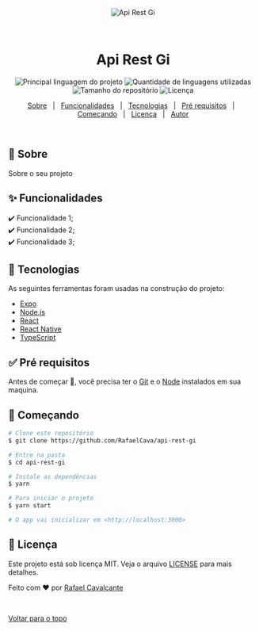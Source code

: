 <div align="center" id="top"> 
  <img src="./.github/app.gif" alt="Api Rest Gi" />

  &#xa0;

  <!-- <a href="https://apirestgi.netlify.com">Demo</a> -->
</div>

<h1 align="center">Api Rest Gi</h1>

<p align="center">
  <img alt="Principal linguagem do projeto" src="https://img.shields.io/github/languages/top/RafaelCava/api-rest-gi?color=56BEB8">

  <img alt="Quantidade de linguagens utilizadas" src="https://img.shields.io/github/languages/count/RafaelCava/api-rest-gi?color=56BEB8">

  <img alt="Tamanho do repositório" src="https://img.shields.io/github/repo-size/RafaelCava/api-rest-gi?color=56BEB8">

  <img alt="Licença" src="https://img.shields.io/github/license/RafaelCava/api-rest-gi?color=56BEB8">

  <!-- <img alt="Github issues" src="https://img.shields.io/github/issues/RafaelCava/api-rest-gi?color=56BEB8" /> -->

  <!-- <img alt="Github forks" src="https://img.shields.io/github/forks/RafaelCava/api-rest-gi?color=56BEB8" /> -->

  <!-- <img alt="Github stars" src="https://img.shields.io/github/stars/RafaelCava/api-rest-gi?color=56BEB8" /> -->
</p>

<!-- Status -->

<!-- <h4 align="center"> 
	🚧  Api Rest Gi 🚀 Em construção...  🚧
</h4> 

<hr> -->

<p align="center">
  <a href="#dart-sobre">Sobre</a> &#xa0; | &#xa0; 
  <a href="#sparkles-funcionalidades">Funcionalidades</a> &#xa0; | &#xa0;
  <a href="#rocket-tecnologias">Tecnologias</a> &#xa0; | &#xa0;
  <a href="#white_check_mark-pré-requisitos">Pré requisitos</a> &#xa0; | &#xa0;
  <a href="#checkered_flag-começando">Começando</a> &#xa0; | &#xa0;
  <a href="#memo-licença">Licença</a> &#xa0; | &#xa0;
  <a href="https://github.com/RafaelCava" target="_blank">Autor</a>
</p>

<br>

## :dart: Sobre ##

Sobre o seu projeto

## :sparkles: Funcionalidades ##

:heavy_check_mark: Funcionalidade 1;\
:heavy_check_mark: Funcionalidade 2;\
:heavy_check_mark: Funcionalidade 3;

## :rocket: Tecnologias ##

As seguintes ferramentas foram usadas na construção do projeto:

- [Expo](https://expo.io/)
- [Node.js](https://nodejs.org/en/)
- [React](https://pt-br.reactjs.org/)
- [React Native](https://reactnative.dev/)
- [TypeScript](https://www.typescriptlang.org/)

## :white_check_mark: Pré requisitos ##

Antes de começar :checkered_flag:, você precisa ter o [Git](https://git-scm.com) e o [Node](https://nodejs.org/en/) instalados em sua maquina.

## :checkered_flag: Começando ##

```bash
# Clone este repositório
$ git clone https://github.com/RafaelCava/api-rest-gi

# Entre na pasta
$ cd api-rest-gi

# Instale as dependências
$ yarn

# Para iniciar o projeto
$ yarn start

# O app vai inicializar em <http://localhost:3000>
```

## :memo: Licença ##

Este projeto está sob licença MIT. Veja o arquivo [LICENSE](LICENSE.md) para mais detalhes.


Feito com :heart: por <a href="https://github.com/RafaelCava" target="_blank">Rafael Cavalcante</a>

&#xa0;

<a href="#top">Voltar para o topo</a>
